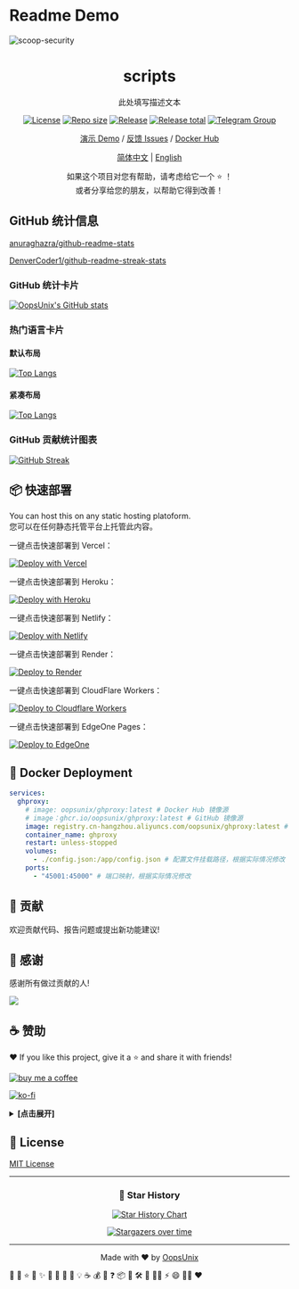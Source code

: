 # Readme Demo

![scoop-security](https://socialify.git.ci/oopsunix/script/image?description=1&font=Inter&forks=1&issues=1&language=1&logo=https%3A%2F%2Favatars.githubusercontent.com%2Fu%2F31186294&name=1&owner=1&pattern=Floating%20Cogs&pulls=1&stargazers=1&theme=Light)

<h1 align="center">scripts</h1>

<div align="center">

此处填写描述文本

<p align="center">
    <a href="https://github.com/oopsunix/script/blob/master/LICENSE"><img src="https://img.shields.io/github/license/oopsunix/script.svg?style=flat-square" alt="License"></a>
    <a href="https://github.com/oopsunix/script"><img src="https://img.shields.io/github/repo-size/oopsunix/script.svg?style=flat-square" alt="Repo size"></a>
    <a href="https://github.com/oopsunix/script"><img src="https://img.shields.io/github/v/release/oopsunix/script" alt="Release"></a>
    <a href="https://github.com/oopsunix/script/releases"><img src="https://img.shields.io/github/downloads/oopsunix/script/total" alt="Release total"></a>
    <a href="https://t.me/oopsunix" title="Telegram Group"><img src="https://img.shields.io/badge/Telegram-Group-0067B8.svg?style=flat-square&logo=telegramcolor=0088cc&labelColor=282c34&longCache=true" alt="Telegram Group"></a>
</p>

[演示 Demo](https://github.akams.cn/) / [反馈 Issues](https://github.com/oopsunix/script/issues) / [Docker Hub](https://hub.docker.com/r/oopsunix/script)

[简体中文](./README.md) | [English](./README_en.md)

<p align="center">如果这个项目对您有帮助，请考虑给它一个 ⭐ ！<br/>或者分享给您的朋友，以帮助它得到改善！</p>

</div>

## GitHub 统计信息

[anuraghazra/github-readme-stats](https://github.com/anuraghazra/github-readme-stats)

[DenverCoder1/github-readme-streak-stats](https://github.com/DenverCoder1/github-readme-streak-stats)

### GitHub 统计卡片

[![OopsUnix's GitHub stats](https://github-readme-stats.vercel.app/api?username=oopsunix)](https://github.com/oopsunix/github-readme-stats)

### 热门语言卡片

#### 默认布局

[![Top Langs](https://github-readme-stats.vercel.app/api/top-langs/?username=oopsunix)](https://github.com/oopsunix/github-readme-stats)

#### 紧凑布局

[![Top Langs](https://github-readme-stats.vercel.app/api/top-langs/?username=oopsunix&layout=compact)](https://github.com/oopsunix/github-readme-stats)

### GitHub 贡献统计图表

[![GitHub Streak](https://streak-stats.demolab.com/?user=oopsunix)](https://git.io/streak-stats)

## 📦 快速部署

You can host this on any static hosting platoform. <br>
您可以在任何静态托管平台上托管此内容。 <br>

一键点击快速部署到 Vercel：

[![Deploy with Vercel](https://vercel.com/button)](https://vercel.com/new/clone?repository-url=https://github.com/oopsunix/ghproxy-web)

一键点击快速部署到 Heroku：

[![Deploy with Heroku](https://www.herokucdn.com/deploy/button.svg)](https://heroku.com/deploy)

一键点击快速部署到 Netlify：

[![Deploy with Netlify](https://www.netlify.com/img/deploy/button.svg)](https://app.netlify.com/start/deploy?repository=https://github.com/oopsunix/ghproxy-web)

一键点击快速部署到 Render：

[![Deploy to Render](https://render.com/images/deploy-to-render-button.svg)](https://render.com/deploy?repo=https://github.com/oopsunix/ghproxy-web)

一键点击快速部署到 CloudFlare Workers：

[![Deploy to Cloudflare Workers](https://deploy.workers.cloudflare.com/button)](https://deploy.workers.cloudflare.com/?url=https://github.com/oopsunix/ghproxy-web)

一键点击快速部署到 EdgeOne Pages：

[![Deploy to EdgeOne](https://cdnstatic.tencentcs.com/edgeone/pages/deploy.svg)](https://console.cloud.tencent.com/edgeone/pages/new?template=anime-blog-demo1)

## 🐳 Docker Deployment

```yaml
services:
  ghproxy:
    # image: oopsunix/ghproxy:latest # Docker Hub 镜像源
    # image：ghcr.io/oopsunix/ghproxy:latest # GitHub 镜像源
    image: registry.cn-hangzhou.aliyuncs.com/oopsunix/ghproxy:latest # 国内环境使用阿里云镜像源
    container_name: ghproxy
    restart: unless-stopped
    volumes:
      - ./config.json:/app/config.json # 配置文件挂载路径，根据实际情况修改
    ports:
      - "45001:45000" # 端口映射，根据实际情况修改
```

## 🤝 贡献

欢迎贡献代码、报告问题或提出新功能建议!

## 🙏 感谢

感谢所有做过贡献的人!

<a href="https://github.com/oopsunix/ghproxy-web/graphs/contributors">
  <img src="https://contrib.rocks/image?repo=oopsunix/ghproxy-web" />
</a>

## ☕️ 赞助

❤️ If you like this project, give it a ⭐ and share it with friends!

[![buy me a coffee](https://www.buymeacoffee.com/assets/img/custom_images/yellow_img.png)](https://www.buymeacoffee.com/)

[![ko-fi](https://ko-fi.com/img/githubbutton_sm.svg)](https://ko-fi.com/)


<details><summary><strong> [点击展开] </strong></summary>

- <img src="https://cdn.simpleicons.org/tether" alt="USDT" width="14"/> USDT(TRC20): `TTwZsLYKstWgTooEP8AnKF9TJadAurE3xp`

- <img src="https://cdn.simpleicons.org/ethereum" alt="ETH" width="14"/>USDT(ERC20): `0xe1e87a0e66e04f2b7b2aa09f44e596f24118bea9`

</details>

## 📜 License

[MIT License](./license)

---

<div align="center">

### 🌟 Star History

[![Star History Chart](https://api.star-history.com/svg?repos=oopsunix/ghproxy-web&type=Date)](https://star-history.com/#oopsunix/ghproxy-web&Date)

[![Stargazers over time](https://starchart.cc/oopsunix/ghproxy-web.svg)](https://starchart.cc/oopsunix/ghproxy-web)

---

Made with ❤️ by [OopsUnix](https://akams.cn)

</div>

📖 📝 ⭐️ 🌟 ✨ 🤝 📜 🎉 🚀 💡 ☕️ 💰 🙏 ❓ 📦 🐳 🛠️ 🔧 👨‍💻 ⚡ 😄 🙋‍♂️ ❤️

